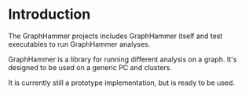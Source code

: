Introduction
============

The GraphHammer projects includes GraphHammer itself and test
executables to run GraphHammer analyses.

GraphHammer is a library for running different analysis on a graph.
It's designed to be used on a generic PC and clusters.

It is currently still a prototype implementation, but is ready to be
used.
